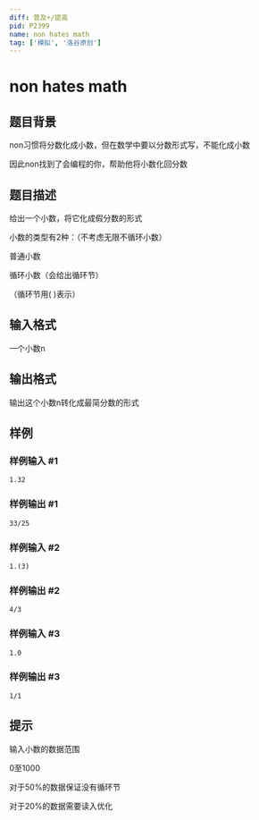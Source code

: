 ```yaml
---
diff: 普及+/提高
pid: P2399
name: non hates math
tag: ['模拟', '洛谷原创']
---
```

# non hates math
## 题目背景

non习惯将分数化成小数，但在数学中要以分数形式写，不能化成小数

因此non找到了会编程的你，帮助他将小数化回分数

## 题目描述

给出一个小数，将它化成假分数的形式


小数的类型有2种：（不考虑无限不循环小数）

普通小数

循环小数（会给出循环节）

（循环节用( )表示）

## 输入格式

一个小数n

## 输出格式

输出这个小数n转化成最简分数的形式

## 样例

### 样例输入 #1
```
1.32
```
### 样例输出 #1
```
33/25
```
### 样例输入 #2
```
1.(3)
```
### 样例输出 #2
```
4/3
```
### 样例输入 #3
```
1.0
```
### 样例输出 #3
```
1/1
```
## 提示

输入小数的数据范围

0至1000


对于50%的数据保证没有循环节

对于20%的数据需要读入优化

